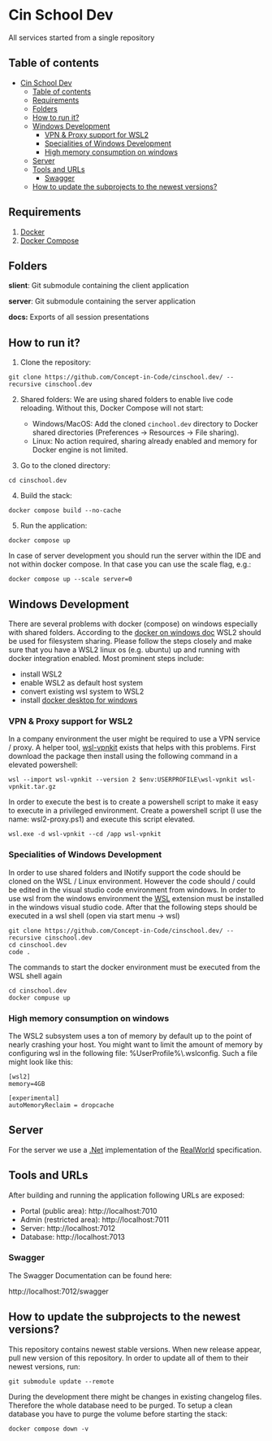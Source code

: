 # Cin School Dev

All services started from a single repository

## Table of contents

- [Cin School Dev](#cin-school-dev)
  - [Table of contents](#table-of-contents)
  - [Requirements](#requirements)
  - [Folders](#folders)
  - [How to run it?](#how-to-run-it)
  - [Windows Development](#windows-development)
    - [VPN \& Proxy support for WSL2](#vpn--proxy-support-for-wsl2)
    - [Specialities of Windows Development](#specialities-of-windows-development)
    - [High memory consumption on windows](#high-memory-consumption-on-windows)
  - [Server](#server)
  - [Tools and URLs](#tools-and-urls)
    - [Swagger](#swagger)
  - [How to update the subprojects to the newest versions?](#how-to-update-the-subprojects-to-the-newest-versions)


## Requirements

1. [Docker](https://docs.docker.com/install/)
2. [Docker Compose](https://docs.docker.com/compose/install/)

## Folders

**slient**:
Git submodule containing the client application

**server**:
Git submodule containing the server application

**docs:**
Exports of all session presentations

## How to run it?

1. Clone the repository:

```
git clone https://github.com/Concept-in-Code/cinschool.dev/ --recursive cinschool.dev
```

2. Shared folders:
  We are using shared folders to enable live code reloading. Without this, Docker Compose will not start:
    - Windows/MacOS: Add the cloned `cinchool.dev` directory to Docker shared directories (Preferences -> Resources -> File sharing). 
    - Linux: No action required, sharing already enabled and memory for Docker engine is not limited.

3. Go to the cloned directory:

```
cd cinschool.dev
```

4. Build the stack:

```
docker compose build --no-cache
```

5. Run the application:

```
docker compose up
```

In case of server development you should run the server within the IDE and not within docker compose. In that case you can use the scale flag, e.g.:

```
docker compose up --scale server=0
```

## Windows Development

There are several problems with docker (compose) on windows especially with shared folders. According to the [docker on windows doc](https://docs.docker.com/desktop/wsl/) WSL2 should be used for filesystem sharing. Please follow the steps closely and make sure that you have a WSL2 linux os (e.g. ubuntu) up and running with docker integration enabled.
Most prominent steps include:

* install WSL2
* enable WSL2 as default host system
* convert existing wsl system to WSL2
* install [docker desktop for windows](https://docs.docker.com/desktop/install/windows-install/)

### VPN & Proxy support for WSL2
In a company environment the user might be required to use a VPN service / proxy. A helper tool, [wsl-vpnkit](https://github.com/sakai135/wsl-vpnkit) exists that helps with this problems. First download the package then install using the following command in a elevated powershell:

```
wsl --import wsl-vpnkit --version 2 $env:USERPROFILE\wsl-vpnkit wsl-vpnkit.tar.gz
```

In order to execute the best is to create a powershell script to make it easy to execute in a privileged environment. Create a powershell script (I use the name: wsl2-proxy.ps1) and execute this script elevated.

```
wsl.exe -d wsl-vpnkit --cd /app wsl-vpnkit
```

### Specialities of Windows Development
In order to use shared folders and INotify support the code should be cloned on the WSL / Linux environment. However the code should / could be edited in the visual studio code environment from windows. In order to use wsl from the windows environment the [WSL](https://marketplace.visualstudio.com/items?itemName=ms-vscode-remote.remote-wsl) extension must be installed in the windows visual studio code. After that the following steps should be executed in a wsl shell (open via start menu -> wsl)

```
git clone https://github.com/Concept-in-Code/cinschool.dev/ --recursive cinschool.dev
cd cinschool.dev
code .
```

The commands to start the docker environment must be executed from the WSL shell again

```
cd cinschool.dev
docker compuse up
```

### High memory consumption on windows
The WSL2 subsystem uses a ton of memory by default up to the point of nearly crashing your host. You might want to limit the amount of memory by configuring wsl in the following file: %UserProfile%\\.wslconfig. Such a file might look like this:

```
[wsl2]
memory=4GB

[experimental]
autoMemoryReclaim = dropcache
```

## Server

For the server we use a [.Net](https://github.com/Concept-in-Code/realworlddotnet) implementation of the [RealWorld](https://main--realworld-docs.netlify.app/) specification.   


## Tools and URLs

After building and running the application following URLs are exposed:

- Portal (public area): http://localhost:7010
- Admin (restricted area): http://localhost:7011
- Server: http://localhost:7012
- Database: http://localhost:7013

### Swagger

The Swagger Documentation can be found here:

http://localhost:7012/swagger

## How to update the subprojects to the newest versions?

This repository contains newest stable versions.
When new release appear, pull new version of this repository.
In order to update all of them to their newest versions, run:

```
git submodule update --remote
```

During the development there might be changes in existing changelog files. Therefore the whole database need to be purged. To setup a clean database you have to purge the volume before starting the stack:

```
docker compose down -v
```